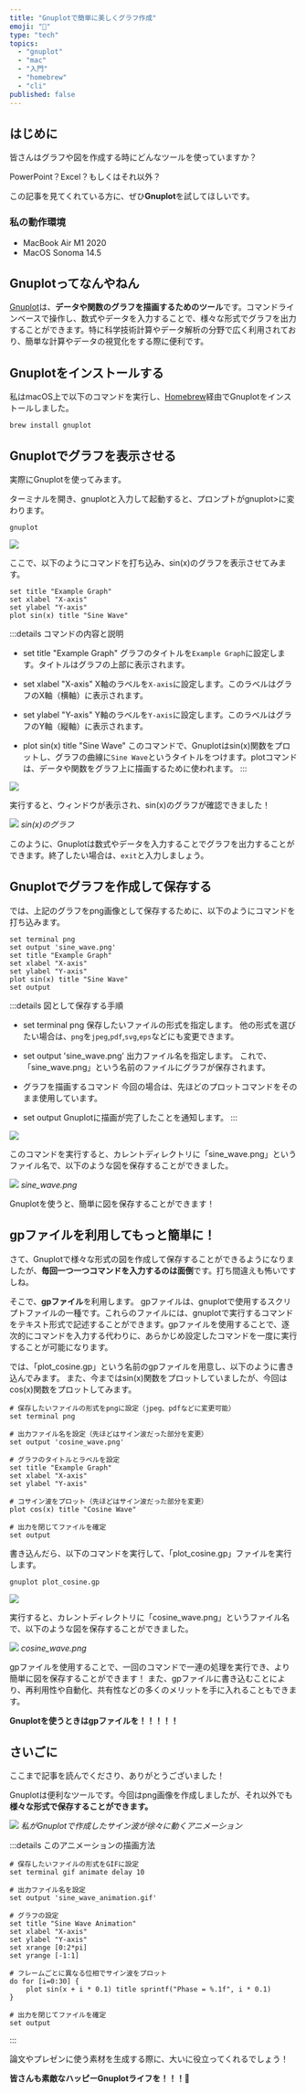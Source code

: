 ```yaml
---
title: "Gnuplotで簡単に美しくグラフ作成"
emoji: "🦢"
type: "tech"
topics:
  - "gnuplot"
  - "mac"
  - "入門"
  - "homebrew"
  - "cli"
published: false
---
```


## はじめに

皆さんはグラフや図を作成する時にどんなツールを使っていますか？

PowerPoint？Excel？もしくはそれ以外？

この記事を見てくれている方に、ぜひ**Gnuplot**を試してほしいです。

### 私の動作環境
- MacBook Air M1 2020
- MacOS Sonoma 14.5

## Gnuplotってなんやねん

[Gnuplot](http://www.gnuplot.info/)は、**データや関数のグラフを描画するためのツール**です。コマンドラインベースで操作し、数式やデータを入力することで、様々な形式でグラフを出力することができます。特に科学技術計算やデータ解析の分野で広く利用されており、簡単な計算やデータの視覚化をする際に便利です。

## Gnuplotをインストールする

私はmacOS上で以下のコマンドを実行し、[Homebrew](https://formulae.brew.sh/formula/gnuplot)経由でGnuplotをインストールしました。

```
brew install gnuplot
```

## Gnuplotでグラフを表示させる

実際にGnuplotを使ってみます。

ターミナルを開き、gnuplotと入力して起動すると、プロンプトがgnuplot>に変わります。

```
gnuplot
```

![](/images/sankaku26/1.png)

ここで、以下のようにコマンドを打ち込み、sin(x)のグラフを表示させてみます。

```
set title "Example Graph"
set xlabel "X-axis"
set ylabel "Y-axis"
plot sin(x) title "Sine Wave"
```

:::details コマンドの内容と説明
- set title "Example Graph"
グラフのタイトルを`Example Graph`に設定します。タイトルはグラフの上部に表示されます。

- set xlabel "X-axis"
X軸のラベルを`X-axis`に設定します。このラベルはグラフのX軸（横軸）に表示されます。

- set ylabel "Y-axis"
Y軸のラベルを`Y-axis`に設定します。このラベルはグラフのY軸（縦軸）に表示されます。

- plot sin(x) title "Sine Wave"
このコマンドで、Gnuplotはsin(x)関数をプロットし、グラフの曲線に`Sine Wave`というタイトルをつけます。plotコマンドは、データや関数をグラフ上に描画するために使われます。
:::

![](/images/sankaku26/2.png)

実行すると、ウィンドウが表示され、sin(x)のグラフが確認できました！

![](/images/sankaku26/3.png)
*sin(x)のグラフ*

このように、Gnuplotは数式やデータを入力することでグラフを出力することができます。終了したい場合は、`exit`と入力しましょう。

## Gnuplotでグラフを作成して保存する

では、上記のグラフをpng画像として保存するために、以下のようにコマンドを打ち込みます。

```
set terminal png
set output 'sine_wave.png'
set title "Example Graph"
set xlabel "X-axis"
set ylabel "Y-axis"
plot sin(x) title "Sine Wave"
set output
```

:::details 図として保存する手順
- set terminal png
保存したいファイルの形式を指定します。
他の形式を選びたい場合は、`png`を`jpeg`,`pdf`,`svg`,`eps`などにも変更できます。

- set output 'sine_wave.png'
出力ファイル名を指定します。
これで、「sine_wave.png」という名前のファイルにグラフが保存されます。

- グラフを描画するコマンド
今回の場合は、先ほどのプロットコマンドをそのまま使用しています。

- set output
Gnuplotに描画が完了したことを通知します。
:::

![](/images/sankaku26/4.png)

このコマンドを実行すると、カレントディレクトリに「sine_wave.png」というファイル名で、以下のような図を保存することができました。

![](/images/sankaku26/sine_wave.png)
*sine_wave.png*

Gnuplotを使うと、簡単に図を保存することができます！

## gpファイルを利用してもっと簡単に！

さて、Gnuplotで様々な形式の図を作成して保存することができるようになりましたが、**毎回一つ一つコマンドを入力するのは面倒**です。打ち間違えも怖いですしね。

そこで、**gpファイル**を利用します。
gpファイルは、gnuplotで使用するスクリプトファイルの一種です。これらのファイルには、gnuplotで実行するコマンドをテキスト形式で記述することができます。gpファイルを使用することで、逐次的にコマンドを入力する代わりに、あらかじめ設定したコマンドを一度に実行することが可能になります。

では、「plot_cosine.gp」という名前のgpファイルを用意し、以下のように書き込んでみます。
また、今まではsin(x)関数をプロットしていましたが、今回はcos(x)関数をプロットしてみます。

```gp:plot_cosine.gp
# 保存したいファイルの形式をpngに設定（jpeg、pdfなどに変更可能）
set terminal png

# 出力ファイル名を設定（先ほどはサイン波だった部分を変更）
set output 'cosine_wave.png'

# グラフのタイトルとラベルを設定
set title "Example Graph"
set xlabel "X-axis"
set ylabel "Y-axis"

# コサイン波をプロット（先ほどはサイン波だった部分を変更）
plot cos(x) title "Cosine Wave"

# 出力を閉じてファイルを確定
set output
```

書き込んだら、以下のコマンドを実行して、「plot_cosine.gp」ファイルを実行します。

```
gnuplot plot_cosine.gp
```

![](/images/sankaku26/5.png)

実行すると、カレントディレクトリに「cosine_wave.png」というファイル名で、以下のような図を保存することができました。

![](/images/sankaku26/cosine_wave.png)
*cosine_wave.png*

gpファイルを使用することで、一回のコマンドで一連の処理を実行でき、より簡単に図を保存することができます！
また、gpファイルに書き込むことにより、再利用性や自動化、共有性などの多くのメリットを手に入れることもできます。

**Gnuplotを使うときはgpファイルを！！！！！**

## さいごに

ここまで記事を読んでくださり、ありがとうございました！

Gnuplotは便利なツールです。今回はpng画像を作成しましたが、それ以外でも**様々な形式で保存することができます。**

![](/images/sankaku26/sine_wave_animation.gif)
*私がGnuplotで作成したサイン波が徐々に動くアニメーション*

:::details このアニメーションの描画方法
```gp:sine_wave_animation.gp
# 保存したいファイルの形式をGIFに設定
set terminal gif animate delay 10

# 出力ファイル名を設定
set output 'sine_wave_animation.gif'

# グラフの設定
set title "Sine Wave Animation"
set xlabel "X-axis"
set ylabel "Y-axis"
set xrange [0:2*pi]
set yrange [-1:1]

# フレームごとに異なる位相でサイン波をプロット
do for [i=0:30] {
    plot sin(x + i * 0.1) title sprintf("Phase = %.1f", i * 0.1)
}

# 出力を閉じてファイルを確定
set output
```
:::

論文やプレゼンに使う素材を生成する際に、大いに役立ってくれるでしょう！

**皆さんも素敵なハッピーGnuplotライフを！！！🌸**
